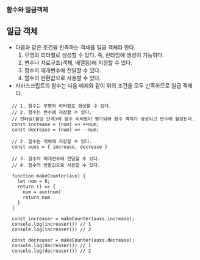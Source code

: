 ### 함수와 일급객체

## 일급 객체

- 다음과 같은 조건을 만족하는 객체를 일급 객체라 한다.
  1. 무명의 리터럴로 생성할 수 있다. 즉, 런타임에 생성이 가능하다.
  2. 변수나 자료구조(객체, 배열등)에 지정할 수 있다.
  3. 함수의 매개변수에 전달할 수 있다.
  4. 함수의 반환값으로 사용할 수 있다.
- 자바스크립트의 함수는 다음 예제와 같이 위의 조건을 모두 만족하므로 일급 객체다.

```
  // 1. 함수는 무명의 리터럴로 생성할 수 있다.
  // 2. 함수는 변수에 저장할 수 있다.
  // 런타임(할당 단계)에 함수 리터럴이 평가되어 함수 객체가 생성되고 변수에 할당된다.
  const increase = (num) => ++num;
  const decrease = (num) => --num;

  // 2. 함수는 객체에 저장할 수 있다.
  const auxs = { increase, decrease }

  // 3. 함수의 매개변수에 전달할 수 있다.
  // 4. 함수의 반환값으로 사용할 수 있다.

  function makeCounter(aux) {
    let num = 0;
    return () => {
      num = aux(num)
      return num
    }
  }

  const increaser = makeCounter(auxs.increase);
  console.log(increaser()) // 1
  console.log(increaser()) // 2

  const decreaser = makeCounter(auxs.decrease);
  console.log(decreaser()) // 1
  console.log(decreaser()) // 2
```
